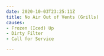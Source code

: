 ```yaml
---
date: 2020-10-03T23:25:11Z
title: No Air Out of Vents (Grills)
causes:
- Frozen (Iced) Up
- Dirty Filter
- Call for Service

---
```


